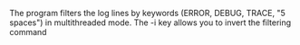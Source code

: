 The program filters the log lines by keywords (ERROR, DEBUG, TRACE, "5 spaces")  in multithreaded mode. The -i key allows you to invert the filtering command